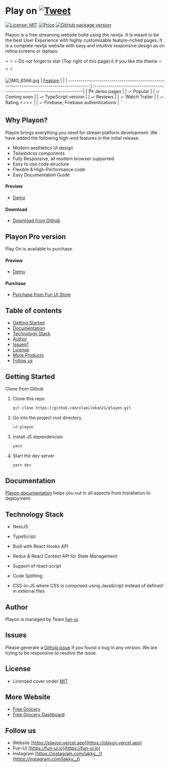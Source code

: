# Play on [![Tweet](https://img.shields.io/twitter/url/http/shields.io.svg?style=social)](https://twitter.com/intent/tweet?text=Get%20Berry%20React%20-%20The%20most%20beautiful%20Material%20designed%20Admin%20Dashboard%20Template%20&url=https://berrydashboard.io&via=codedthemes&hashtags=reactjs,webdev,developers,javascript)

[![License: MIT](https://img.shields.io/badge/License-MIT-yellow.svg)](https://opensource.org/licenses/MIT)
[![Price](https://img.shields.io/badge/price-FREE-0098f7.svg)](https://github.com/codedthemes/berry-free-react-admin-template/blob/main/LICENSE)
[![GitHub package version](https://img.shields.io/github/package-json/v/codedthemes/berry-free-react-admin-template)](https://github.com/codedthemes/berry-free-react-admin-template/)

Playon is a free streaming website build using the nextjs. It is meant to be the best User Experience with highly customizable feature-riched pages. It is a complete nextjs website with easy and intuitive responsive design as on retina screens or laptops.

:star: :star: :star: Do not forget to star (Top right of this page) it if you like the theme :star: :star: :star:

![IMG_8566.jpg](https://playon.vercel.app/android-chrome-512x512.png)
| [Feature](https://playon.vercel.app) | |
| ---------------------------------------------------------------------------------------- | :------------------------------------------------------------------------|
| **7+** demo pages |
| ✓ Popular |
| ✓ Coming soon |
| ✓ TypeScript version |
| ✓ Reviews |
| ✓ Watch Trailer |
| ✓ Rating ⭐⭐⭐⭐ |
| ✓ Firebase, Firebase authentications |


## Why Playon?

Playon brings everything you need for stream platform development. We have added the following high-end features in the initial release.

 * Modern aesthetics UI design
 * Tailwindcss components
 * Fully Responsive, all modern browser supported
 * Easy to use code structure
 * Flexible & High-Performance code
 * Easy Documentation Guide


#### Preview

 - [Demo](https://playon.vercel.app/)

#### Download

 - [Download from Github](https://github.com/olamilekan21/playon)
 
 ## Playon Pro version

Play On is available to purchase.
#### Preview

 - [Demo](https://playon.vercel.app)

#### Purchase

 - [Purchase from Fun UI Store](https://fun-ui.com/store/items/playon/)

 ## Table of contents

 * [Getting Started](#getting-started)
 * [Documentation](#documentation)
 * [Technology Stack](#technology-stack)
 * [Author](#author)
 * [Issues?](#issues)
 * [License](#license)
 * [More Products](#more-templates)
 * [Follow us](#follow-us)
 
 ## Getting Started

Clone from Github 

1. Clone this repo

    ```sh
    git clone https://github.com/olamilekan21/playon.git
    ```

2. Go into the project root directory

    ```sh
    cd playon
    ```

3. Install JS dependencies

    ```sh
    yarn
    ```

4. Start the dev server

    ```sh
    yarn dev
    ```

## Documentation

[Playon documentation](https://codedthemes.gitbook.io/berry/) helps you out in all aspects from Installation to deployment.

## Technology Stack

 - NextJS
 - TypeScript

 - Built with React Hooks API
 - Redux & React Context API for State Management
 - Support of react-script
 - Code Splitting
 - CSS-in-JS where CSS is composed using JavaScript instead of defined in external files

## Author

Playon is managed by Team [fun-ui](https://codedthemes.com).

## Issues

Please generate a [Github issue](https://github.com/olamilekan21/playon/issues) if you found a bug in any version. We are trying to be responsive to resolve the issue.

## License

 - Licensed cover under [MIT](https://github.com/olamilekan21/datta-able-bootstrap-dashboard/blob/master/LICENSE)

## More Website

 - [Free Grocery](https://codedthemes.com/item/materially-free-reactjs-admin-template/)
 - [Free Grocery Dashboard](https://mantisdashboard.io/free/)

## Follow us
 - Website [https://playon.vercel.app](https://playon.vercel.app)
 - Fun-UI [https://fun-ui.io](https://fun-ui.io)
 - Instagram [https://instagram.com/lakky__t](https://instagram.com/lakky__t)
